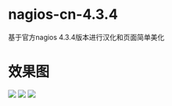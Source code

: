 # nagios-cn-4.3.4
基于官方nagios 4.3.4版本进行汉化和页面简单美化

# 效果图
![](http://oz7k2i05w.bkt.clouddn.com/1517322373878.png)
![](http://oz7k2i05w.bkt.clouddn.com/1517322388349.png)
![](http://oz7k2i05w.bkt.clouddn.com/1517322474882.png)
